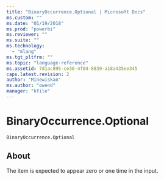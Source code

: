 ```yaml
---
title: "BinaryOccurrence.Optional | Microsoft Docs"
ms.custom: ""
ms.date: "01/19/2018"
ms.prod: "powerbi"
ms.reviewer: ""
ms.suite: ""
ms.technology: 
  - "mlang"
ms.tgt_pltfrm: ""
ms.topic: "language-reference"
ms.assetid: 7d1ac895-ce36-4f04-8839-a18a435ee345
caps.latest.revision: 2
author: "Minewiskan"
ms.author: "owend"
manager: "kfile"
---
```

# BinaryOccurrence.Optional
<code>BinaryOccurrence.Optional</code>
## About 
The item is expected to appear zero or one time in the input.
